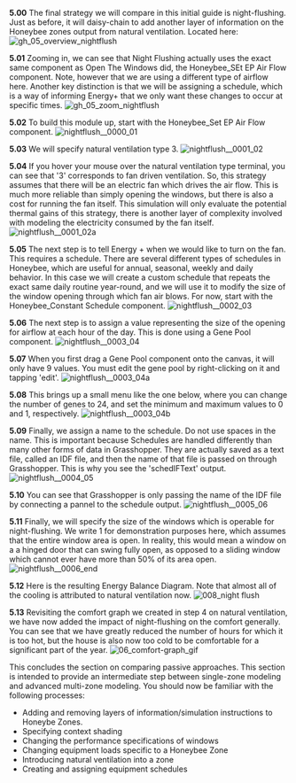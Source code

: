 **5.00** The final strategy we will compare in this initial guide is night-flushing. Just as before, it will daisy-chain to add another layer of information on the Honeybee zones output from natural ventilation. Located here:
![gh_05_overview_nightflush](https://user-images.githubusercontent.com/44324576/52487947-15713780-2bbf-11e9-9a2a-45c631d04174.png)

**5.01** Zooming in, we can see that Night Flushing actually uses the exact same component as Open The Windows did, the Honeybee_SEt EP Air Flow component. Note, however that we are using a different type of airflow here. Another key distinction is that we will be assigning a schedule, which is a way of informing Energy+ that we only want these changes to occur at specific times.
![gh_05_zoom_nightflush](https://user-images.githubusercontent.com/44324576/52489139-c4167780-2bc1-11e9-96bb-b142796f297d.png)

**5.02** To build this module up, start with the Honeybee_Set EP Air Flow component. 
![nightflush__0000_01](https://user-images.githubusercontent.com/44324576/52489017-81549f80-2bc1-11e9-8322-7d0d6f8f63cb.jpg)

**5.03** We will specify natural ventilation type 3. 
![nightflush__0001_02](https://user-images.githubusercontent.com/44324576/52489019-81549f80-2bc1-11e9-9ede-1fcc8113f6d6.jpg)

**5.04** If you hover your mouse over the natural ventilation type terminal, you can see that '3' corresponds to fan driven ventilation. So, this strategy assumes that there will be an electric fan which drives the air flow. This is much more reliable than simply opening the windows, but there is also a cost for running the fan itself. This simulation will only evaluate the potential thermal gains of this strategy, there is another layer of complexity involved with modeling the electricity consumed by the fan itself.
![nightflush__0001_02a](https://user-images.githubusercontent.com/44324576/52489783-73a01980-2bc3-11e9-9e9c-626146fb6e9d.jpg)

**5.05** The next step is to tell Energy + when we would like to turn on the fan. This requires a schedule. There are several different types of schedules in Honeybee, which are useful for annual, seasonal, weekly and daily behavior. In this case we will create a custom schedule that repeats the exact same daily routine year-round, and we will use it to modify the size of the window opening through which fan air blows. For now, start with the Honeybee_Constant Schedule component.
![nightflush__0002_03](https://user-images.githubusercontent.com/44324576/52489020-81ed3600-2bc1-11e9-9027-adee45d27454.jpg)

**5.06** The next step is to assign a value representing the size of the opening for airflow at each hour of the day. This is done using a Gene Pool component.
![nightflush__0003_04](https://user-images.githubusercontent.com/44324576/52490045-25d7e100-2bc4-11e9-973d-14b2fa31f0a0.jpg)

**5.07** When you first drag a Gene Pool component onto the canvas, it will only have 9 values. You must edit the gene pool by right-clicking on it and tapping 'edit'. 
![nightflush__0003_04a](https://user-images.githubusercontent.com/44324576/52489416-86feb500-2bc2-11e9-8376-c38e9e6b0ce2.jpg)

**5.08** This brings up a small menu like the one below, where you can change the number of genes to 24, and set the minimum and maximum values to 0 and 1, respectively. 
![nightflush__0003_04b](https://user-images.githubusercontent.com/44324576/52489417-86feb500-2bc2-11e9-8515-01e73ffbff50.jpg)

**5.09** Finally, we assign a name to the schedule. Do not use spaces in the name. This is important because Schedules are handled differently than many other forms of data in Grasshopper. They are actually saved as a text file, called an IDF file, and then the name of that file is passed on through Grasshopper. This is why you see the 'schedIFText' output.  
![nightflush__0004_05](https://user-images.githubusercontent.com/44324576/52489023-81ed3600-2bc1-11e9-9d28-b5e2c7168992.jpg)

**5.10** You can see that Grasshopper is only passing the name of the IDF file by connecting a pannel to the schedule output.
![nightflush__0005_06](https://user-images.githubusercontent.com/44324576/52489024-81ed3600-2bc1-11e9-82a7-92b2bbda53af.jpg)

**5.11** Finally, we will specify the size of the windows which is operable for night-flushing. We write 1 for demonstration purposes here, which assumes that the entire window area is open. In reality, this would mean a window on a a hinged door that can swing fully open, as opposed to a sliding window which cannot ever have more than 50% of its area open. 
![nightflush__0006_end](https://user-images.githubusercontent.com/44324576/52489025-81ed3600-2bc1-11e9-8781-8c948a26dbcc.jpg)

**5.12** Here is the resulting Energy Balance Diagram. Note that almost all of the cooling is attributed to natural ventilation now.
![008_night flush](https://user-images.githubusercontent.com/44324576/52487702-764c4000-2bbe-11e9-825a-b94dcb93cb4f.jpg)

**5.13** Revisiting the comfort graph we created in step 4 on natural ventilation, we have now added the impact of night-flushing on the comfort generally. You can see that we have greatly reduced the number of hours for which it is too hot, but the house is also now too cold to be comfortable for a significant part of the year. 
![06_comfort-graph_gif](https://user-images.githubusercontent.com/44324576/52487737-95e36880-2bbe-11e9-8f0d-b4f8883b2a92.gif)


This concludes the section on comparing passive approaches. This section is intended to provide an intermediate step between single-zone modeling and advanced multi-zone modeling. You should now be familiar with the following processes:
- Adding and removing layers of information/simulation instructions to Honeybe Zones. 
- Specifying context shading
- Changing the performance specifications of windows
- Changing equipment loads specific to a Honeybee Zone
- Introducing natural ventilation into a zone
- Creating and assigning equipment schedules


